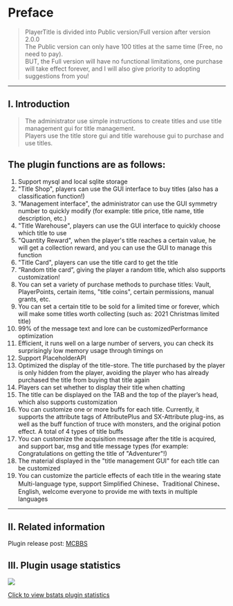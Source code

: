 # Preface
>PlayerTitle is divided into Public version/Full version after version 2.0.0  
The Public version can only have 100 titles at the same time (Free, no need to pay).  
BUT, the Full version will have no functional limitations, one purchase will take effect forever, and I will also give priority to adopting suggestions from you!

------------
## I. Introduction
>The administrator use simple instructions to create titles and use title management gui for title management.  
Players use the title store gui and title warehouse gui to purchase and use titles.

The plugin functions are as follows:
------------
1. Support mysql and local sqlite storage
2. "Title Shop", players can use the GUI interface to buy titles (also has a classification function!)
3. "Management interface", the administrator can use the GUI symmetry number to quickly modify (for example: title price, title name, title description, etc.)
4. "Title Warehouse", players can use the GUI interface to quickly choose which title to use
5. "Quantity Reward", when the player's title reaches a certain value, he will get a collection reward, and you can use the GUI to manage this function
6. "Title Card", players can use the title card to get the title
7. “Random title card”, giving the player a random title, which also supports customization!
8. You can set a variety of purchase methods to purchase titles: Vault, PlayerPoints, certain items, "title coins", certain permissions, manual grants, etc.
9. You can set a certain title to be sold for a limited time or forever, which will make some titles worth collecting (such as: 2021 Christmas limited title)
10. 99% of the message text and lore can be customizedPerformance optimization
11. Efficient, it runs well on a large number of servers, you can check its surprisingly low memory usage through timings on
12. Support PlaceholderAPI
13. Optimized the display of the title-store. The title purchased by the player is only hidden from the player, avoiding the player who has already purchased the title from buying that title again
14. Players can set whether to display their title when chatting
15. The title can be displayed on the TAB and the top of the player’s head, which also supports customization
16. You can customize one or more buffs for each title. Currently, it supports the attribute tags of AttributePlus and SX-Attribute plug-ins, as well as the buff function of truce with monsters, and the original potion effect. A total of 4 types of title buffs
17. You can customize the acquisition message after the title is acquired, and support bar, msg and title message types (for example: Congratulations on getting the title of "Adventurer"!)
18. The material displayed in the "title management GUI" for each title can be customized
19. You can customize the particle effects of each title in the wearing state
Multi-language type, support Simplified Chinese、Traditional Chinese、English, welcome everyone to provide me with texts in multiple languages
------------

## II. Related information
Plugin release post: [MCBBS](https://www.mcbbs.net/thread-1004671-1-1.html "Click to enter")  

## III. Plugin usage statistics
![](https://bstats.org/signatures/bukkit/PlayerTitle.svg)

[Click to view bstats plugin statistics](https://bstats.org/plugin/bukkit/PlayerTitle/6913 "Click to view bstats plugin statistics")